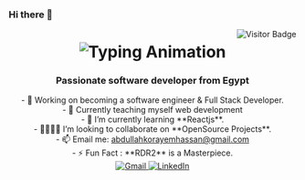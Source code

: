 ### Hi there 👋



  <div >
        <img align="right" src="https://visitor-badge.laobi.icu/badge?page_id=AbdullahKorayem.AbdullahKorayem" alt="Visitor Badge" />
    </div>
    <h1 align="center">
        <img src="https://readme-typing-svg.herokuapp.com/?font=SFProDisplay&size=30&center=true&vCenter&width=500&height=70&duration=4000&lines=Hi+there!+👋🏼;+I'm+Abdullah+Korayem" alt="Typing Animation" />
    </h1>
    <h3 align="center">Passionate software developer from Egypt</h3>
    <div align="center">
        - 🔭 Working on becoming a software engineer & Full Stack Developer.<br>
        - 🌱 Currently teaching myself web development<br>
        - 🚀 I’m currently learning **Reactjs**.<br>
        - 🫱🏼‍🫲🏼 I’m looking to collaborate on **OpenSource Projects**.<br>
        - 📫 Email me: <a href="mailto:abdullahkorayemhassan@gmail.com">abdullahkorayemhassan@gmail.com</a><br>
        - ⚡ Fun Fact : **RDR2** is a Masterpiece.<br>
    </div>
    <div align="center">
        <a href="mailto:abdullahkorayemhassan@gmail.com">
            <img src="https://img.shields.io/badge/Gmail-333333?style=for-the-badge&logo=gmail&logoColor=red" alt="Gmail" target="_blank" />
        </a>
        <a href="https://www.linkedin.com/in/abdullah-korayem-hassan-51396016a" target="_blank" >
            <img src="https://img.shields.io/badge/LinkedIn-0077B5?style=for-the-badge&logo=linkedin&logoColor=white" alt="LinkedIn" />
        </a>
  </div>
  
<!--
**AbdullahKorayem/AbdullahKorayem** is a ✨ _special_ ✨ repository because its `README.md` (this file) appears on your GitHub profile.

Here are some ideas to get you started:

- 🔭 I’m currently working on ...
- 🌱 I’m currently learning ...
- 👯 I’m looking to collaborate on ...
- 🤔 I’m looking for help with ...
- 💬 Ask me about ...
- 📫 How to reach me: ...
- 😄 Pronouns: ...
- ⚡ Fun fact: ...
-->
